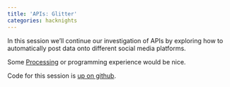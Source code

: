 ```yaml
---
title: 'APIs: Glitter'
categories: hacknights
---
```

In this session we’ll continue our investigation of APIs by exploring how to automatically post data onto different social media platforms.

Some [Processing](https://processing.org/) or programming experience would be nice.

Code for this session is [up on github](https://github.com/hacklabes/HackNights_API_Glitter).
